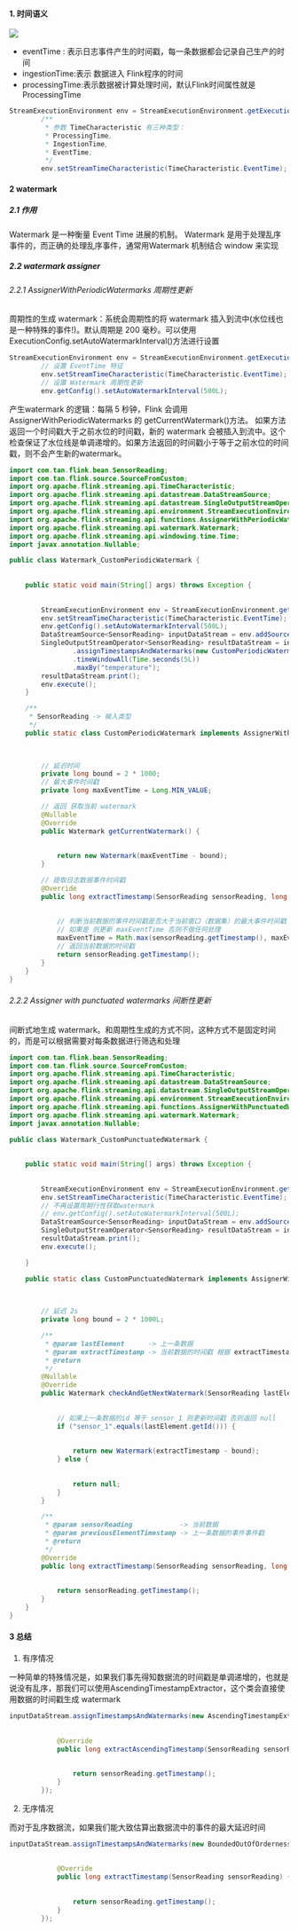 #### 1. 时间语义

![](C:\study\mlog\picture\52.png)

* eventTime : 表示日志事件产生的时间戳，每一条数据都会记录自己生产的时间
* ingestionTime:表示 数据进入 Flink程序的时间
* processingTime:表示数据被计算处理时间，默认Flink时间属性就是ProcessingTime

```java
StreamExecutionEnvironment env = StreamExecutionEnvironment.getExecutionEnvironment();
        /**
         * 参数 TimeCharacteristic 有三种类型：
         * ProcessingTime,
         * IngestionTime,
         * EventTime;
         */
        env.setStreamTimeCharacteristic(TimeCharacteristic.EventTime);
```

#### 2 watermark

##### 2.1 作用

Watermark 是一种衡量 Event Time 进展的机制。
Watermark 是用于处理乱序事件的，而正确的处理乱序事件，通常用Watermark 机制结合 window 来实现

##### 2.2  watermark assigner

###### 2.2.1 AssignerWithPeriodicWatermarks 周期性更新

周期性的生成 watermark：系统会周期性的将 watermark 插入到流中(水位线也是一种特殊的事件!)。默认周期是 200 毫秒。可以使用
ExecutionConfig.setAutoWatermarkInterval()方法进行设置

```java
StreamExecutionEnvironment env = StreamExecutionEnvironment.getExecutionEnvironment();
        // 设置 EventTime 特征
        env.setStreamTimeCharacteristic(TimeCharacteristic.EventTime);
        // 设置 Watermark 周期性更新
        env.getConfig().setAutoWatermarkInterval(500L);
```

产生watermark 的逻辑：每隔 5 秒钟，Flink 会调用
AssignerWithPeriodicWatermarks 的 getCurrentWatermark()方法。
如果方法返回一个时间戳大于之前水位的时间戳，新的 watermark 会被插入到流中。这个检查保证了水位线是单调递增的。如果方法返回的时间戳小于等于之前水位的时间戳，则不会产生新的watermark。

```java
import com.tan.flink.bean.SensorReading;
import com.tan.flink.source.SourceFromCustom;
import org.apache.flink.streaming.api.TimeCharacteristic;
import org.apache.flink.streaming.api.datastream.DataStreamSource;
import org.apache.flink.streaming.api.datastream.SingleOutputStreamOperator;
import org.apache.flink.streaming.api.environment.StreamExecutionEnvironment;
import org.apache.flink.streaming.api.functions.AssignerWithPeriodicWatermarks;
import org.apache.flink.streaming.api.watermark.Watermark;
import org.apache.flink.streaming.api.windowing.time.Time;
import javax.annotation.Nullable;

public class Watermark_CustomPeriodicWatermark {
   
     
    public static void main(String[] args) throws Exception {
   
     
        StreamExecutionEnvironment env = StreamExecutionEnvironment.getExecutionEnvironment();
        env.setStreamTimeCharacteristic(TimeCharacteristic.EventTime);
        env.getConfig().setAutoWatermarkInterval(500L);
        DataStreamSource<SensorReading> inputDataStream = env.addSource(new SourceFromCustom.CustomSource());
        SingleOutputStreamOperator<SensorReading> resultDataStream = inputDataStream.keyBy("id")
                .assignTimestampsAndWatermarks(new CustomPeriodicWatermark())
                .timeWindowAll(Time.seconds(5L))
                .maxBy("temperature");
        resultDataStream.print();
        env.execute();
    }

    /**
     * SensorReading -> 输入类型
     */
    public static class CustomPeriodicWatermark implements AssignerWithPeriodicWatermarks<SensorReading> {
   
     

        // 延迟时间
        private long bound = 2 * 1000;
        // 最大事件时间戳
        private long maxEventTime = Long.MIN_VALUE;

        // 返回 获取当前 watermark
        @Nullable
        @Override
        public Watermark getCurrentWatermark() {
   
     
            return new Watermark(maxEventTime - bound);
        }

        // 提取日志数据事件时间戳
        @Override
        public long extractTimestamp(SensorReading sensorReading, long lastEventTime) {
   
     
            // 判断当前数据的事件时间戳是否大于当前窗口（数据集）的最大事件时间戳
            // 如果是 则更新 maxEventTime 否则不做任何处理
            maxEventTime = Math.max(sensorReading.getTimestamp(), maxEventTime);
            // 返回当前数据的时间戳
            return sensorReading.getTimestamp();
        }
    }
}
```

###### 2.2.2 Assigner with punctuated watermarks 间断性更新

间断式地生成 watermark。和周期性生成的方式不同，这种方式不是固定时间的，而是可以根据需要对每条数据进行筛选和处理

```java
import com.tan.flink.bean.SensorReading;
import com.tan.flink.source.SourceFromCustom;
import org.apache.flink.streaming.api.TimeCharacteristic;
import org.apache.flink.streaming.api.datastream.DataStreamSource;
import org.apache.flink.streaming.api.datastream.SingleOutputStreamOperator;
import org.apache.flink.streaming.api.environment.StreamExecutionEnvironment;
import org.apache.flink.streaming.api.functions.AssignerWithPunctuatedWatermarks;
import org.apache.flink.streaming.api.watermark.Watermark;
import javax.annotation.Nullable;

public class Watermark_CustomPunctuatedWatermark {
   
     
    public static void main(String[] args) throws Exception {
   
     
        StreamExecutionEnvironment env = StreamExecutionEnvironment.getExecutionEnvironment();
        env.setStreamTimeCharacteristic(TimeCharacteristic.EventTime);
        // 不再设置周期行性获取watermark
        // env.getConfig().setAutoWatermarkInterval(500L);
        DataStreamSource<SensorReading> inputDataStream = env.addSource(new SourceFromCustom.CustomSource());
        SingleOutputStreamOperator<SensorReading> resultDataStream = inputDataStream.assignTimestampsAndWatermarks(new CustomPunctuatedWatermark());
        resultDataStream.print();
        env.execute();

    }

    public static class CustomPunctuatedWatermark implements AssignerWithPunctuatedWatermarks<SensorReading> {
   
     

        // 延迟 2s
        private long bound = 2 * 1000L;

        /**
         * @param lastElement      -> 上一条数据
         * @param extractTimestamp -> 当前数据的时间戳 根据 extractTimestamp 方法获取
         * @return
         */
        @Nullable
        @Override
        public Watermark checkAndGetNextWatermark(SensorReading lastElement, long extractTimestamp) {
   
     
            // 如果上一条数据的id 等于 sensor_1 则更新时间戳 否则返回 null
            if ("sensor_1".equals(lastElement.getId())) {
   
     
                return new Watermark(extractTimestamp - bound);
            } else {
   
     
                return null;
            }
        }

        /**
         * @param sensorReading            -> 当前数据
         * @param previousElementTimestamp -> 上一条数据的事件事件戳
         * @return
         */
        @Override
        public long extractTimestamp(SensorReading sensorReading, long previousElementTimestamp) {
   
     
            return sensorReading.getTimestamp();
        }
    }
}
```

#### 3 总结

1. 有序情况

一种简单的特殊情况是，如果我们事先得知数据流的时间戳是单调递增的，也就是说没有乱序，那我们可以使用AscendingTimestampExtractor，这个类会直接使用数据的时间戳生成 watermark

```java
inputDataStream.assignTimestampsAndWatermarks(new AscendingTimestampExtractor<SensorReading>() {
   
     
            @Override
            public long extractAscendingTimestamp(SensorReading sensorReading) {
   
     
                return sensorReading.getTimestamp();
            }
        });
```

2. 无序情况

而对于乱序数据流，如果我们能大致估算出数据流中的事件的最大延迟时间

```java
inputDataStream.assignTimestampsAndWatermarks(new BoundedOutOfOrdernessTimestampExtractor<SensorReading>(Time.seconds(2L)) {
   
     
            @Override
            public long extractTimestamp(SensorReading sensorReading) {
   
     
                return sensorReading.getTimestamp();
            }
        });
```